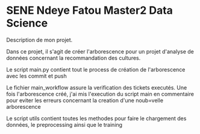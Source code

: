 # SENE Ndeye Fatou Master2 Data Science

Description de mon projet.

Dans ce projet, il s'agit de créer l'arborescence pour un projet d'analyse de données concernant la recommandation des cultures.

Le script main.py contient tout le process de création de l'arborescence avec les commit et push 

Le fichier main_workflow assure la verification des tickets executés. Une fois l'arborescence créé, j'ai mis l'execution du script main en commentaire pour eviter les erreurs concernant la creation d'une noub=velle arborescence

Le script utils contient toutes les methodes pour faire le chargement des données, le preprocessing ainsi que le training
